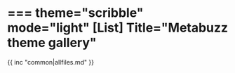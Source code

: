 ===
theme="scribble"
mode="light"
[List]
Title="Metabuzz theme gallery"
===

{{ inc "common|allfiles.md" }}

